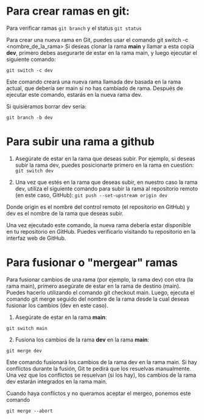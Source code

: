 # Para crear ramas en git:

Para verificar ramas `git branch` y el status `git status`

Para crear una nueva rama en Git, puedes usar el comando git switch -c <nombre_de_la_rama> Si deseas clonar la rama **main** y llamar a esta copia **dev**, primero debes asegurarte de estar en la rama main, y luego ejecutar el siguiente comando:

`git switch -c dev`

Este comando creará una nueva rama llamada dev basada en la rama actual, que debería ser main si no has cambiado de rama. Después de ejecutar este comando, estarás en la nueva rama dev.

Si quisiéramos borrar dev sería:

`git branch -b dev`

# Para subir una rama a github

1. Asegúrate de estar en la rama que deseas subir. Por ejemplo, si deseas subir la rama dev, puedes posicionarte primero en la rama en cuestión:
   `git switch dev`

2. Una vez que estés en la rama que deseas subir, en nuestro caso la rama dev, utiliza el siguiente comando para subir la rama al repositorio remoto (en este caso, GitHub):
   `git push --set-upstream origin dev`

Donde origin es el nombre del control remoto (el repositorio en GitHub) y dev es el nombre de la rama que deseas subir.

Una vez ejecutado este comando, la nueva rama debería estar disponible en tu repositorio en GitHub. Puedes verificarlo visitando tu repositorio en la interfaz web de GitHub.

# Para fusionar o "mergear" ramas

Para fusionar cambios de una rama (por ejemplo, la rama dev) con otra (la rama main), primero asegúrate de estar en la rama de destino (main). Puedes hacerlo utilizando el comando git checkout main. Luego, ejecuta el comando git merge seguido del nombre de la rama desde la cual deseas fusionar los cambios (dev en este caso).

1. Asegúrate de estar en la rama **main**:

`git switch main`

2. Fusiona los cambios de la rama **dev** en la rama **main**:

`git merge dev`

Este comando fusionará los cambios de la rama dev en la rama main. Si hay conflictos durante la fusión, Git te pedirá que los resuelvas manualmente. Una vez que los conflictos se resuelvan (si los hay), los cambios de la rama dev estarán integrados en la rama main.

Cuando haya conflictos y no queramos aceptar el mergeo, ponemos este comando

`git merge --abort`

